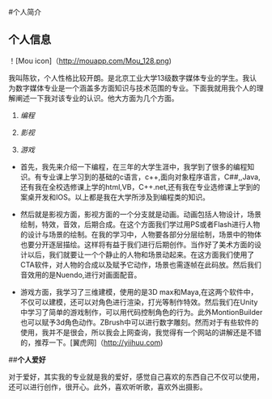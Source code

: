 #个人简介
## **个人信息**
！[Mou icon]（http://mouapp.com/Mou_128.png)

我叫陈钦，个人性格比较开朗。是北京工业大学13级数字媒体专业的学生。我认为数字媒体专业是一个涵盖多方面知识与技术范围的专业。下面我就用我个人的理解阐述一下我对该专业的认识。他大方面为几个方面。

1. *编程*

2. *影视*
3. *游戏*

* 首先，我先来介绍一下编程，在三年的大学生涯中，我学到了很多的编程知识。有专业课上学习到的基础的c语言，c++,面向对象程序语言，C##,,Java,还有我在全校选修课上学的html,VB，C++.net,还有我在专业选修课上学到的案桌开发和IOS。以上都是我在大学所涉及到编程类的知识。

* 然后就是影视方面，影视方面的一个分支就是动画。动画包括人物设计，场景绘制，特效，音效，后期合成。在这个方面我们学过用PS或者Flash进行人物的设计与场景的绘制。在我的学习中，人物要各部分分层绘制，场景中的物体也要分开逐层描绘。这样将有益于我们进行后期创作。当作好了美术方面的设计以后，我们就要让一个个静止的人物和场景动起来。在这方面我们使用了CTA软件，对人物的合成以及赋予它动作，场景也需逐帧在此码放。然后我们音效用的是Nuendo,进行对画面配音。

* 游戏方面，我学习了三维建模，使用的是3D max和Maya,在这两个软件中，不仅可以建模，还可以对角色进行渲染，打光等制作特效。然后我们在Unity中学习了简单的游戏制作，可以用代码控制角色的行为。此外MontionBuilder也可以赋予3d角色动作。ZBrush中可以进行数字雕刻。然而对于有些软件的使用，我并不是很会，所以我会上网查询，我觉得有一个网站的讲解还是不错的，推荐一下。[翼虎网]（http://yiihuu.com)

##**个人爱好**

对于爱好，其实我的专业就是我的爱好，感觉自己喜欢的东西自己不仅可以使用，还可以进行创作，很开心。此外，喜欢听听歌，喜欢外出摄影。
